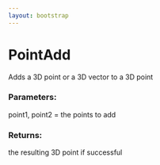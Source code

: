 ```yaml
---
layout: bootstrap
---
```


# PointAdd

Adds a 3D point or a 3D vector to a 3D point
          

### Parameters:

point1, point2 = the points to add
        

### Returns:


the resulting 3D point if successful
        


